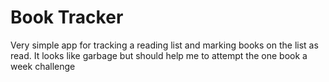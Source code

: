 # Book Tracker

Very simple app for tracking a reading list and marking books on the list as read.
It looks like garbage but should help me to attempt the one book a week challenge
